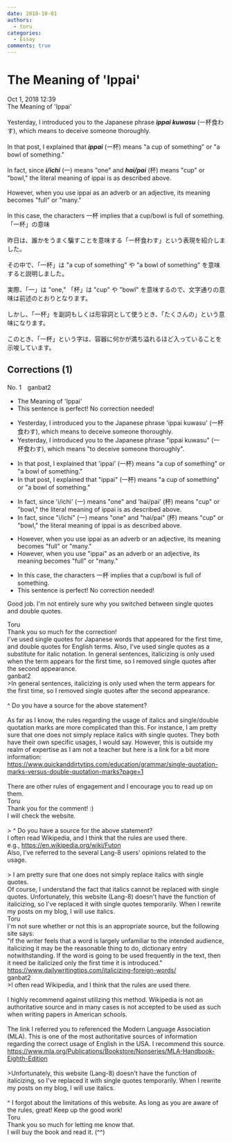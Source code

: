 ```yaml
---
date: 2018-10-01
authors:
  - toru
categories:
  - Essay
comments: true
---
```


# The Meaning of 'Ippai'
<div class="date">Oct 1, 2018 12:39</div>
<div id="post"><div id="body_show_ori">
The Meaning of 'Ippai'<br/><br/>Yesterday, I introduced you to the Japanese phrase <strong><em>ippai kuwasu</em></strong> (一杯食わす), which means to deceive someone thoroughly.<br/><br/>In that post, I explained that <strong><em>ippai</em></strong> (一杯) means "a cup of something" or "a bowl of something."<br/><br/>In fact, since <strong><em>i/ichi</em></strong> (一) means "one" and <strong><em>hai/pai</em></strong> (杯) means "cup" or "bowl," the literal meaning of ippai is as described above.<br/><br/>However, when you use ippai as an adverb or an adjective, its meaning becomes "full" or "many."<br/><br/>In this case, the characters 一杯 implies that a cup/bowl is full of something.
</div></div>

<!-- more -->

<div id="post_ja"><div id="body_show_mo">
「一杯」の意味<br/><br/>昨日は、誰かをうまく騙すことを意味する「一杯食わす」という表現を紹介しました。<br/><br/>その中で、「一杯」は "a cup of something" や "a bowl of something" を意味すると説明しました。<br/><br/>実際、「一」は "one," 「杯」は "cup" や "bowl" を意味するので、文字通りの意味は前述のとおりとなります。<br/><br/>しかし、「一杯」を副詞もしくは形容詞として使うとき、「たくさんの」という意味になります。<br/><br/>このとき、「一杯」という字は、容器に何かが満ち溢れるほど入っていることを示唆しています。
</div></div>

## Corrections (1)
<div id="block"><div class="first_name"> No. 1　<span class="just_name">ganbat2</span></div><div id="block2">
<ul class="correction_field">
<li class="incorrect">The Meaning of 'Ippai'</li>
<li class="corrected perfect">This sentence is perfect! No correction needed!</li>
</ul>
<ul class="correction_field">
<li class="incorrect">Yesterday, I introduced you to the Japanese phrase 'ippai kuwasu' (一杯食わす), which means to deceive someone thoroughly.</li>
<li class="corrected correct">
Yesterday, I introduced you to the Japanese phrase "ippai kuwasu" (一杯食わす), which means "to deceive someone thoroughly".
</li>
</ul>
<ul class="correction_field">
<li class="incorrect">In that post, I explained that 'ippai' (一杯) means "a cup of something" or "a bowl of something."</li>
<li class="corrected correct">
In that post, I explained that "ippai" (一杯) means "a cup of something" or "a bowl of something."
</li>
</ul>
<ul class="correction_field">
<li class="incorrect">In fact, since 'i/ichi' (一) means "one" and 'hai/pai' (杯) means "cup" or "bowl," the literal meaning of ippai is as described above.</li>
<li class="corrected correct">
In fact, since "i/ichi" (一) means "one" and "hai/pai" (杯) means "cup" or "bowl," the literal meaning of ippai is as described above.
</li>
</ul>
<ul class="correction_field">
<li class="incorrect">However, when you use ippai as an adverb or an adjective, its meaning becomes "full" or "many."</li>
<li class="corrected correct">
However, when you use "ippai" as an adverb or an adjective, its meaning becomes "full" or "many."
</li>
</ul>
<ul class="correction_field">
<li class="incorrect">In this case, the characters 一杯 implies that a cup/bowl is full of something.</li>
<li class="corrected perfect">This sentence is perfect! No correction needed!</li>
</ul>
<p class="comment_small">
 Good job. I'm not entirely sure why you switched between single quotes and double quotes.
</p>

</div><div class="name"><span class="just_name">Toru</span><br>
Thank you so much for the correction!<br/>I've used single quotes for Japanese words that appeared for the first time, and double quotes for English terms. Also, I've used single quotes as a substitute for italic notation. In general sentences, italicizing is only used when the term appears for the first time, so I removed single quotes after the second appearance.
</div>
<div class="name"><span class="just_name">ganbat2</span><br>
&gt;In general sentences, italicizing is only used when the term appears for the first time, so I removed single quotes after the second appearance.<br/><br/>^ Do you have a source for the above statement? <br/><br/>As far as I know, the rules regarding the usage of italics and single/double quotation marks are more complicated than this. For instance, I am pretty sure that one does not simply replace italics with single quotes. They both have their own specific usages, I would say. However, this is outside my realm of expertise as I am not a teacher but here is a link for a bit more information: <br/><a href="https://www.quickanddirtytips.com/education/grammar/single-quotation-marks-versus-double-quotation-marks?page=1" target="_blank">https://www.quickanddirtytips.com/education/grammar/single-quotation-marks-versus-double-quotation-marks?page=1</a><br/><br/>There are other rules of engagement and I encourage you to read up on them. 
</div>
<div class="name"><span class="just_name">Toru</span><br>
Thank you for the comment! :)<br/>I will check the website.<br/><br/>&gt; ^ Do you have a source for the above statement? <br/>I often read Wikipedia, and I think that the rules are used there.<br/>e.g., <a href="https://en.wikipedia.org/wiki/Futon" target="_blank">https://en.wikipedia.org/wiki/Futon</a><br/>Also, I've referred to the several Lang-8 users' opinions related to the usage.<br/><br/>&gt; I am pretty sure that one does not simply replace italics with single quotes.<br/>Of course, I understand the fact that italics cannot be replaced with single quotes. Unfortunately, this website (Lang-8) doesn't have the function of italicizing, so I've replaced it with single quotes temporarily. When I rewrite my posts on my blog, I will use italics.
</div>
<div class="name"><span class="just_name">Toru</span><br>
I'm not sure whether or not this is an appropriate source, but the following site says:<br/>"if the writer feels that a word is largely unfamiliar to the intended audience, italicizing it may be the reasonable thing to do, dictionary entry notwithstanding. If the word is going to be used frequently in the text, then it need be italicized only the first time it is introduced."<br/><a href="https://www.dailywritingtips.com/italicizing-foreign-words/" target="_blank">https://www.dailywritingtips.com/italicizing-foreign-words/</a>
</div>
<div class="name"><span class="just_name">ganbat2</span><br>
&gt;I often read Wikipedia, and I think that the rules are used there.<br/><br/>I highly recommend against utilizing this method. Wikipedia is not an authoritative source and in many cases is not accepted to be used as such when writing papers in American schools. <br/><br/>The link I referred you to referenced the Modern Language Association (MLA). This is one of the most authoritative sources of information regarding the correct usage of English in the USA. I recommend this source.<br/><a href="https://www.mla.org/Publications/Bookstore/Nonseries/MLA-Handbook-Eighth-Edition" target="_blank">https://www.mla.org/Publications/Bookstore/Nonseries/MLA-Handbook-Eighth-Edition</a><br/><br/>&gt;Unfortunately, this website (Lang-8) doesn't have the function of italicizing, so I've replaced it with single quotes temporarily. When I rewrite my posts on my blog, I will use italics.<br/><br/>^ I forgot about the limitations of this website. As long as you are aware of the rules, great! Keep up the good work!
</div>
<div class="name"><span class="just_name">Toru</span><br>
Thank you so much for letting me know that.<br/>I will buy the book and read it. (^^)
</div>
</div>
